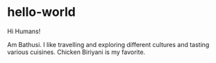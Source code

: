 # hello-world

Hi Humans!

Am Bathusi. I like travelling and exploring different cultures and tasting various cuisines. Chicken Biriyani is my favorite. 
